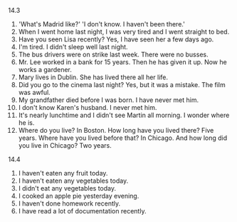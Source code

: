 14.3
  1. 'What's Madrid like?' 'I don't know. I haven't been there.'
  2. When I went home last night, I was very tired and I went straight to bed.
  3. Have you seen Lisa recently? Yes, I have seen her a few days ago.
  4. I'm tired. I didn't sleep well last night.
  5. The bus drivers were on strike last week. There were no busses.
  6. Mr. Lee worked in a bank for 15 years. Then he has given it up. Now he works a gardener.
  7. Mary lives in Dublin. She has lived there all her life.
  8. Did you go to the cinema last night?
     Yes, but it was a mistake. The film was awful.
  9. My grandfather died before I was born. I have never met him.
  10. I don't know Karen's husband. I never met him.
  11. It's nearly lunchtime and I didn't see Martin all morning. I wonder where he is.
  12. Where do you live? In Boston.
      How long have you lived there? Five years.
      Where have you lived before that? In Chicago.
      And how long did you live in Chicago? Two years.

14.4
  1. I haven't eaten any fruit today.
  2. I haven't eaten any vegetables today.
  3. I didn't eat any vegetables today.
  4. I cooked an apple pie yesterday evening.
  5. I haven't done homework recently.
  6. I have read a lot of documentation recently.